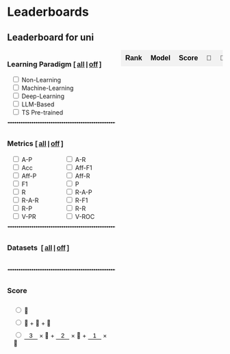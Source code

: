 # Leaderboards

## Leaderboard for uni

<style>
  /* 基本表格样式 */
  table.my-table2 {
    width: 100%;
    border-collapse: collapse;
    font-family: Arial, sans-serif;
    border: none; /* 去除表格边框 */
    padding: 0;
    margin: 0;
  }

  /* 表头样式 */
  table.my-table2 th {
    background-color: #f2f2f2; /* 表头背景色（奇数行浅灰色） */
    color: black; /* 表头文字颜色 */
    font-weight: bold; /* 表头字体加粗 */
    padding: 10px; /* 调整表头内边距 */
    text-align: center; /* 居中对齐 */
    white-space: nowrap; /* 防止文本换行 */
    border: none;
  }

  /* 偶数行背景色 */
  table.my-table2 tr:nth-child(odd) {
    background-color: #ffffff; /* 偶数行背景色（白色） */
  }

  /* 奇数行背景色 */
  table.my-table2 tr:nth-child(even) {
    background-color: #f2f2f2; /* 奇数行背景色（浅灰色） */
  }

  /* 单元格样式 */
  table.my-table2 td {
    padding: 8px; /* 调整单元格内边距 */
    text-align: center; /* 居中对齐 */
    border: none; /* 去除单元格边框 */
    vertical-align: middle;
    /* white-space: nowrap; 防止文本换行 */
    /* overflow: hidden; 隐藏溢出内容
    text-overflow: ellipsis; 溢出内容显示省略号 */
    /* max-width: 200px; 设置单元格最大宽度
    position: relative; 设置相对定位以显示悬停内容 */
  }

  /* 第4列单独样式 */
  table.my-table2 tr td:nth-child(4) {
    /* max-width: 150px; 设置第4列单元格最大宽度 */
  }

  /* 第2列单独样式 */
  table.my-table2 tr td:nth-child(2) {
    /* max-width: 80px; 设置第2列单元格最大宽度 */
  }

  /* 第7列单独样式 */
  table.my-table2 tr td:nth-child(7) {
    /* max-width: 100px; 设置第7列单元格最大宽度 */
  }
  .table-container {
    width: 100%; /* Adjust width as needed */
    max-width: 100%; /* Ensure it doesn't exceed the container width */
    /* Adjust height as needed */
    overflow-x: auto; /* Enable horizontal scroll */
    overflow-y: hidden; /* Enable vertical scroll */
    padding-left: 0px;
  }
  .table-container {
    width: 80%; /* Adjust width as needed */
    /* max-width: 100%; Ensure it doesn't exceed the container width */
    /* Adjust height as needed */
    overflow-x: auto; /* Enable horizontal scroll */
    margin: auto;
    overflow-y: hidden; /* Enable vertical scroll */
    display: flex;
    justify-content: LEFT;
  }
  select {
    background-color: #f2f2f2; /* 表头背景色（奇数行浅灰色） */
    color: black; /* 表头文字颜色 */
    font-weight: bold; /* 表头字体加粗 */
    text-align: center; /* 居中对齐 */
    white-space: nowrap; /* 防止文本换行 */
    border: none;
    margin: auto;
  }
  select:focus {
    border: none; /* 确保选中时没有边框 */
    outline: none; /* 确保选中时没有黑框 */
  }
  option {
    padding: 5px, 0;
  }
  .checkbox-item {
    margin-left: 10px;
  }

  .main-container {
    display: flex;
    align-items: stretch; /* Stretch items to the same height */
    height: 100%;
  }
  .checkbox-container1 {
    display: grid;
    grid-template-columns: 1fr; /* 分为两列 */
    gap: 10px;
    padding-right: 20px; /* Add some space between checkboxes and table */
    overflow-y: auto; /* Enable vertical scroll if needed */
  }
  .checkbox-container {
    display: grid;
    grid-template-columns: 0.7fr 0.7fr; /* 分为两列 */
    padding-right: 10px; /* Add some space between checkboxes and table */
    overflow-y: auto; /* Enable vertical scroll if needed */
  }
  .category h3 {
    display: flex;
    align-items: center;
  }

  .category {
    margin-bottom: 10px;
  }
  .checkbox-wrapper {
    display: flex;
    flex-direction: column;
    justify-content: flex-start;
    height: 100%;
    width: fit-content;
  }
  .article-entry h3 {
    margin: 0;
    margin-right: 6px;
  }
  .all-checkbox {
    display: flex;
    align-items: center;
    margin-bottom: 10px; /* 在 "All" 复选框和其他复选框之间添加一些间距 */
  }
  .checkbox-wrapper-metrics{
    display: grid;
    grid-template-columns: 1fr 1fr; /* 设置为两列 */
    gap: 0;
    width: 250px; /* 根据需要调整宽度 */
  }
  .checkbox-wrapper1 {
    display: grid;
    grid-template-columns: 1fr;
    width: 250px;
  }

  .checkbox-wrapper2 {
    display: grid;
    grid-template-columns: 1.5fr 1.5fr 1.5fr 1.5fr;
    width: 260px;
  }
  .checkbox-wrapper3 {
    display: grid;
    grid-template-columns: 1;
    width: 100%;
  }
  .checkbox-wrapper3 .checkbox-item {
    margin-left: 15px;
    margin-top: 10px;
  }
  .category h3 {
    display: flex;
    align-items: baseline;
  }
  input[type='number'] {
    border: none; /* 去掉边框 */
    border-bottom: 1px solid #000; /* 底部添加一条横线 */
    outline: none;
    padding: 0px;
    /* padding-right: 0px;  */

    width: 31px;
    font-size: 14px;
    /* text-align:right; */
    text-align: center;
  }
  input::-webkit-outer-spin-button,
  input::-webkit-inner-spin-button {
    -webkit-appearance: none;
  }
  input[type='number'] {
    -moz-appearance: textfield;
  }

  .sticky-col {
    background-color: white;
    position: sticky;
    left: 0; /* 固定在左侧 */
    z-index: 1; /* 设定堆叠顺序 */
    /* box-shadow: rgba(0, 0, 0, 0.4) -2px 0px 3px -1px; */
  }
  /* 确保交叉单元格的堆叠顺序 */
  .sticky-col-header {
    z-index: 3;
  }
  .sticky-th {
    position: sticky;
    top: 0; /* 固定在顶部 */
    z-index: 2; /* 设定堆叠顺序 */
  }
  .double-underline {
    position: relative;
    display: inline-block;
    /* font: inherit; 继承父元素的字体样式 */
  }
  .double-underline::after,
  .double-underline::before {
    content: '';
    position: absolute;
    left: 0;
    right: 0;
    height: 1px; /* 下划线的厚度 */
    background-color: black; /* 下划线的颜色 */
  }
  .double-underline::before {
    bottom: 3px; /* 第一条下划线的位置 */
  }
  .double-underline::after {
    bottom: 0px; /* 第二条下划线的位置 */
  }
  .sticky-col2 {
    position: sticky;
    left: 36px; /* 根据第一列的宽度设置 */
    z-index: 1;
    background-color: #fff;
  }
  .sticky-col2::after {
    content: '';
    position: absolute;
    top: 0;
    right: 0px; /* 调整阴影位置 */
    width: 5px;
    height: 105%;
    box-shadow: 2px 0 3px -2px rgba(0, 0, 0, 0.4); /* 右侧阴影 */
  }
</style>

<div class="main-container" id="main-container-uni">
  <div class="checkbox-wrapper">
    <div class="checkbox-container" id="dataset-container-mul-type-uni">
      <div class="category" style="margin-bottom:0px;width: 256px;">
        <h3>
          <input type="checkbox" id="select-all-type-uni" style='display:none' onchange="toggleCategory('Type','uni', this.checked)">
          Learning Paradigm
          <b style="font: 16px 'Microsoft YaHei', Verdana, sans-serif; font-weight:bold"> [<a href="javascript:void(0);" onclick="toggleCategory('Type','uni', true)" style="padding:0 3px">all</a>|<a href="javascript:void(0);" onclick="toggleCategory('Type','uni', false)" style="padding:0 3px">off</a>]</b>
        </h3>
        <div class="checkbox-wrapper1">
          <div class="checkbox-item">
            <input type="checkbox" id="Type-uni/Non-Learning-Model" onchange="handleChildCheckboxChange(event)" class="checkbox-Type-uni">
            <label for="Type-uni/Non-Learning-Model">Non-Learning</label>
          </div>
          <div class="checkbox-item">
            <input type="checkbox" id="Type-uni/Machine-Learning-Model" onchange="handleChildCheckboxChange(event)" class="checkbox-Type-uni">
            <label for="Type-uni/Machine-Learning-Model" >Machine-Learning</label>
          </div>
          <div class="checkbox-item">
            <input type="checkbox" id="Type-uni/Deep-Learning-Model" onchange="handleChildCheckboxChange(event)" class="checkbox-Type-uni">
            <label for="Type-uni/Deep-Learning-Model">Deep-Learning</label>
          </div>
          <div class="checkbox-item">
            <input type="checkbox" id="Type-uni/LLM-Based-Model" onchange="handleChildCheckboxChange(event)" class="checkbox-Type-uni">
            <label for="Type-uni/LLM-Based-Model">LLM-Based</label>
          </div>
          <div class="checkbox-item">
            <input type="checkbox" id="Type-uni/Pre-trained-Model" onchange="handleChildCheckboxChange(event)" class="checkbox-Type-uni">
            <label for="Type-uni/Pre-trained-Model">TS Pre-trained</label>
          </div>
        </div>
      </div>
    </div>
    <div style='width:95%'>
      <hr style="border:1px dashed #ddd">
    </div>
    <div class="checkbox-container" id="dataset-container-mul-up-uni">
      <div class="category" style="margin-bottom:0px">
        <h3>
          <input type="checkbox" id="select-all-Metrics-uni" style='display:none' onchange="toggleCategory('Metrics','uni', this.checked)">
          Metrics
          <b style="font: 16px 'Microsoft YaHei', Verdana, sans-serif; font-weight:bold"> [<a href="javascript:void(0);" onclick="toggleCategory('Metrics','uni', true)" style="padding:0 3px">all</a>|<a href="javascript:void(0);" onclick="toggleCategory('Metrics','uni', false)" style="padding:0 3px">off</a>]</b>
        </h3>
        <div class="checkbox-wrapper-metrics">
          <div class="checkbox-item">
            <input type="checkbox" id="Metrics-uni/A-P" onchange="handleChildCheckboxChange(event)" class="checkbox-Metrics-uni">
            <label for="Metrics-uni/A-P">A-P</label>
          </div>
          <div class="checkbox-item">
            <input type="checkbox" id="Metrics-uni/A-R" onchange="handleChildCheckboxChange(event)" class="checkbox-Metrics-uni">
            <label for="Metrics-uni/A-R">A-R</label>
          </div>
          <div class="checkbox-item">
            <input type="checkbox" id="Metrics-uni/Acc" onchange="handleChildCheckboxChange(event)" class="checkbox-Metrics-uni">
            <label for="Metrics-uni/Acc">Acc</label>
          </div>
          <div class="checkbox-item">
            <input type="checkbox" id="Metrics-uni/Aff-F1" onchange="handleChildCheckboxChange(event)" class="checkbox-Metrics-uni">
            <label for="Metrics-uni/Aff-F1">Aff-F1</label>
          </div>
          <div class="checkbox-item">
            <input type="checkbox" id="Metrics-uni/Aff-P" onchange="handleChildCheckboxChange(event)" class="checkbox-Metrics-uni">
            <label for="Metrics-uni/Aff-P">Aff-P</label>
          </div>
          <div class="checkbox-item">
            <input type="checkbox" id="Metrics-uni/Aff-R" onchange="handleChildCheckboxChange(event)" class="checkbox-Metrics-uni">
            <label for="Metrics-uni/Aff-R">Aff-R</label>
          </div>
          <div class="checkbox-item">
            <input type="checkbox" id="Metrics-uni/F1" onchange="handleChildCheckboxChange(event)" class="checkbox-Metrics-uni">
            <label for="Metrics-uni/F1">F1</label>
          </div>
          <div class="checkbox-item">
            <input type="checkbox" id="Metrics-uni/P" onchange="handleChildCheckboxChange(event)" class="checkbox-Metrics-uni">
            <label for="Metrics-uni/P">P</label>
          </div>
          <div class="checkbox-item">
            <input type="checkbox" id="Metrics-uni/R" onchange="handleChildCheckboxChange(event)" class="checkbox-Metrics-uni">
            <label for="Metrics-uni/R">R</label>
          </div>
          <div class="checkbox-item">
            <input type="checkbox" id="Metrics-uni/R-A-P" onchange="handleChildCheckboxChange(event)" class="checkbox-Metrics-uni">
            <label for="Metrics-uni/R-A-P">R-A-P</label>
          </div>
          <div class="checkbox-item">
            <input type="checkbox" id="Metrics-uni/R-A-R" onchange="handleChildCheckboxChange(event)" class="checkbox-Metrics-uni">
            <label for="Metrics-uni/R-A-R">R-A-R</label>
          </div>
          <div class="checkbox-item">
            <input type="checkbox" id="Metrics-uni/R-F1" onchange="handleChildCheckboxChange(event)" class="checkbox-Metrics-uni">
            <label for="Metrics-uni/R-F1">R-F1</label>
          </div>
          <div class="checkbox-item">
            <input type="checkbox" id="Metrics-uni/R-P" onchange="handleChildCheckboxChange(event)" class="checkbox-Metrics-uni">
            <label for="Metrics-uni/R-P">R-P</label>
          </div>
          <div class="checkbox-item">
            <input type="checkbox" id="Metrics-uni/R-R" onchange="handleChildCheckboxChange(event)" class="checkbox-Metrics-uni">
            <label for="Metrics-uni/R-R">R-R</label>
          </div>
          <div class="checkbox-item">
            <input type="checkbox" id="Metrics-uni/V-PR" onchange="handleChildCheckboxChange(event)" class="checkbox-Metrics-uni">
            <label for="Metrics-uni/V-PR">V-PR</label>
          </div>
          <div class="checkbox-item">
            <input type="checkbox" id="Metrics-uni/V-ROC" onchange="handleChildCheckboxChange(event)" class="checkbox-Metrics-uni">
            <label for="Metrics-uni/V-ROC">V-ROC</label>
          </div>
        </div>
      </div>
    </div>
    <div style='width:95%'>
      <hr style="border:1px dashed #ddd">
    </div>
    <div id='all-uni'>
      <div class='checkbox-container'>
        <div class="all-checkbox">
          <label for="select-all">
            <h3 style="white-space:nowrap">Datasets
              <b style="font: 16px 'Microsoft YaHei', Verdana, sans-serif; font-weight:bold"> [<a href="javascript:void(0);" onclick="toggleSelectAll(true,'uni')" style="padding:0 3px">all</a>|<a href="javascript:void(0);" onclick="toggleSelectAll(false,'uni')" style="padding:0 3px">off</a>]</b>
            </h3>
          </label>
        </div>
      </div>
      <div class="checkbox-container" id="dataset-container-uni"></div>
    </div>
    <div style='width:95%'>
      <hr style="border:1px dashed #ddd">
    </div>
    <div class="checkbox-container1" id="dataset-container-mul-down1">
      <div class="category" style="margin-bottom:0px">
        <h3>
          <input type="checkbox" id="select-all-Score-uni" style='display:none' onchange="toggleCategory('Score','uni', this.checked)">
          Score
        </h3>
        <div class="checkbox-wrapper3">
          <div class="checkbox-item">
            <input type="radio" id="Score-uni/1" value="Score/1" onchange="handleChildCheckboxChange(event)" class="checkbox-Score-uni">
            <label for="Score/1">🥇</label>
          </div>
          <div class="checkbox-item">
            <input type="radio" id="Score-uni/2" value="Score/2" onchange="handleChildCheckboxChange(event)" class="checkbox-Score-uni">
            <label for="Score/2">🥇 + 🥈 + 🥉</label>
          </div>
          <div class="checkbox-item" style="flex-wrap:nowrap;">
            <input type="radio" id="Score-uni/3" value="Score/3" onchange="handleChildCheckboxChange(event)" class="checkbox-Score-uni">
            <label for="Score/3">
            <input type="number" id="score-uni/3/1" name="score/3/1" value="3" oninput="validateInput(this)"> × 🥇 + 
            <input type="number" id="score-uni/3/2" name="score/3/2" value="2" oninput="validateInput(this)"> × 🥈 + 
            <input type="number" id="score-uni/3/3" name="score/3/3" value="1" oninput="validateInput(this)"> × 🥉</label>
          </div>
        </div>
      </div>
    </div>
  </div>
  <div style="width:100%;margin-top: 0;" class="table-container" id='table-container-mul'>
    <table id="uni" class="my-table2">
      <thead>
        <tr>
          <th>Rank</th>
          <th>Model</th>
          <th>Score</th>
          <th>🥇</th>
          <th>🥈</th>
          <th>🥉</th>
          <th>Paper</th>
          <th>Publication</th>
          <th>Year</th>
        </tr>
      </thead>
      <tbody>
      </tbody>
    </table>
  </div>
</div>

## Leaderboard for multi 

<div class="main-container" id="main-container-multi">
  <div class="checkbox-wrapper">
    <div class="checkbox-container" id="dataset-container-mul-type-multi">
      <div class="category" style="margin-bottom:0px;width: 256px;">
        <h3>
          <input type="checkbox" id="select-all-type-multi" style='display:none' onchange="toggleCategory('Type','multi', this.checked)">
          Learning Paradigm
          <b style="font: 16px 'Microsoft YaHei', Verdana, sans-serif; font-weight:bold"> [<a href="javascript:void(0);" onclick="toggleCategory('Type','multi', true)" style="padding:0 3px">all</a>|<a href="javascript:void(0);" onclick="toggleCategory('Type','multi', false)" style="padding:0 3px">off</a>]</b>
        </h3>
        <div class="checkbox-wrapper1">
          <div class="checkbox-item">
            <input type="checkbox" id="Type-multi/Non-Learning-Model" onchange="handleChildCheckboxChange(event)" class="checkbox-Type-multi">
            <label for="Type-multi/Non-Learning-Model">Non-Learning</label>
          </div>
          <div class="checkbox-item">
            <input type="checkbox" id="Type-multi/Machine-Learning-Model" onchange="handleChildCheckboxChange(event)" class="checkbox-Type-multi">
            <label for="Type-multi/Machine-Learning-Model" >Machine-Learning</label>
          </div>
          <div class="checkbox-item">
            <input type="checkbox" id="Type-multi/Deep-Learning-Model" onchange="handleChildCheckboxChange(event)" class="checkbox-Type-multi">
            <label for="Type-multi/Deep-Learning-Model">Deep-Learning</label>
          </div>
          <div class="checkbox-item">
            <input type="checkbox" id="Type-multi/LLM-Based-Model" onchange="handleChildCheckboxChange(event)" class="checkbox-Type-multi">
            <label for="Type-multi/LLM-Based-Model">LLM-Based</label>
          </div>
          <div class="checkbox-item">
            <input type="checkbox" id="Type-multi/Pre-trained-Model" onchange="handleChildCheckboxChange(event)" class="checkbox-Type-multi">
            <label for="Type-multi/Pre-trained-Model">TS Pre-trained</label>
          </div>
        </div>
      </div>
    </div>
     <div style='width:95%'>
      <hr style="border:1px dashed #ddd">
    </div>
    <div class="checkbox-container" id="dataset-container-mul-up-multi">
      <div class="category" style="margin-bottom:0px">
        <h3>
          <input type="checkbox" id="select-all-Metrics-multi" style='display:none' onchange="toggleCategory('Metrics','multi', this.checked)">
          Metrics
          <b style="font: 16px 'Microsoft YaHei', Verdana, sans-serif; font-weight:bold"> [<a href="javascript:void(0);" onclick="toggleCategory('Metrics','multi', true)" style="padding:0 3px">all</a>|<a href="javascript:void(0);" onclick="toggleCategory('Metrics','multi', false)" style="padding:0 3px">off</a>]</b>
        </h3>
        <div class="checkbox-wrapper-metrics">
          <div class="checkbox-item">
            <input type="checkbox" id="Metrics-multi/A-P" onchange="handleChildCheckboxChange(event)" class="checkbox-Metrics-multi">
            <label for="Metrics-multi/A-P">A-P</label>
          </div>
          <div class="checkbox-item">
            <input type="checkbox" id="Metrics-multi/A-R" onchange="handleChildCheckboxChange(event)" class="checkbox-Metrics-multi">
            <label for="Metrics-multi/A-R">A-R</label>
          </div>
          <div class="checkbox-item">
            <input type="checkbox" id="Metrics-multi/Acc" onchange="handleChildCheckboxChange(event)" class="checkbox-Metrics-multi">
            <label for="Metrics-multi/Acc">Acc</label>
          </div>
          <div class="checkbox-item">
            <input type="checkbox" id="Metrics-multi/Aff-F1" onchange="handleChildCheckboxChange(event)" class="checkbox-Metrics-multi">
            <label for="Metrics-multi/Aff-F1">Aff-F1</label>
          </div>
          <div class="checkbox-item">
            <input type="checkbox" id="Metrics-multi/Aff-P" onchange="handleChildCheckboxChange(event)" class="checkbox-Metrics-multi">
            <label for="Metrics-multi/Aff-P">Aff-P</label>
          </div>
          <div class="checkbox-item">
            <input type="checkbox" id="Metrics-multi/Aff-R" onchange="handleChildCheckboxChange(event)" class="checkbox-Metrics-multi">
            <label for="Metrics-multi/Aff-R">Aff-R</label>
          </div>
          <div class="checkbox-item">
            <input type="checkbox" id="Metrics-multi/F1" onchange="handleChildCheckboxChange(event)" class="checkbox-Metrics-multi">
            <label for="Metrics-multi/F1">F1</label>
          </div>
          <div class="checkbox-item">
            <input type="checkbox" id="Metrics-multi/P" onchange="handleChildCheckboxChange(event)" class="checkbox-Metrics-multi">
            <label for="Metrics-multi/P">P</label>
          </div>
          <div class="checkbox-item">
            <input type="checkbox" id="Metrics-multi/R" onchange="handleChildCheckboxChange(event)" class="checkbox-Metrics-multi">
            <label for="Metrics-multi/R">R</label>
          </div>
          <div class="checkbox-item">
            <input type="checkbox" id="Metrics-multi/R-A-P" onchange="handleChildCheckboxChange(event)" class="checkbox-Metrics-multi">
            <label for="Metrics-multi/R-A-P">R-A-P</label>
          </div>
          <div class="checkbox-item">
            <input type="checkbox" id="Metrics-multi/R-A-R" onchange="handleChildCheckboxChange(event)" class="checkbox-Metrics-multi">
            <label for="Metrics-multi/R-A-R">R-A-R</label>
          </div>
          <div class="checkbox-item">
            <input type="checkbox" id="Metrics-multi/R-F1" onchange="handleChildCheckboxChange(event)" class="checkbox-Metrics-multi">
            <label for="Metrics-multi/R-F1">R-F1</label>
          </div>
          <div class="checkbox-item">
            <input type="checkbox" id="Metrics-multi/R-P" onchange="handleChildCheckboxChange(event)" class="checkbox-Metrics-multi">
            <label for="Metrics-multi/R-P">R-P</label>
          </div>
          <div class="checkbox-item">
            <input type="checkbox" id="Metrics-multi/R-R" onchange="handleChildCheckboxChange(event)" class="checkbox-Metrics-multi">
            <label for="Metrics-multi/R-R">R-R</label>
          </div>
          <div class="checkbox-item">
            <input type="checkbox" id="Metrics-multi/V-PR" onchange="handleChildCheckboxChange(event)" class="checkbox-Metrics-multi">
            <label for="Metrics-multi/V-PR">V-PR</label>
          </div>
          <div class="checkbox-item">
            <input type="checkbox" id="Metrics-multi/V-ROC" onchange="handleChildCheckboxChange(event)" class="checkbox-Metrics-multi">
            <label for="Metrics-multi/V-ROC">V-ROC</label>
          </div>
        </div>
      </div>
    </div>
    <div style='width:95%'>
      <hr style="border:1px dashed #ddd">
    </div>
    <div id='all-multi'>
      <div class='checkbox-container'>
        <div class="all-checkbox">
          <label for="select-all">
            <h3 style="white-space:nowrap">Datasets
              <b style="font: 16px 'Microsoft YaHei', Verdana, sans-serif; font-weight:bold"> [<a href="javascript:void(0);" onclick="toggleSelectAll(true,'multi')" style="padding:0 3px">all</a>|<a href="javascript:void(0);" onclick="toggleSelectAll(false,'multi')" style="padding:0 3px">off</a>]</b>
            </h3>
          </label>
        </div>
      </div>
      <div class="checkbox-container" id="dataset-container-multi"></div>
    </div>
    <div style='width:95%'>
      <hr style="border:1px dashed #ddd">
    </div>
    <div class="checkbox-container1" id="dataset-container-mul-down1">
      <div class="category" style="margin-bottom:0px">
        <h3>
          <input type="checkbox" id="select-all-Score-multi" style='display:none' onchange="toggleCategory('Score','multi', this.checked)">
          Score
        </h3>
        <div class="checkbox-wrapper3">
          <div class="checkbox-item">
            <input type="radio" id="Score-multi/1" value="Score/1" onchange="handleChildCheckboxChange(event)" class="checkbox-Score-multi">
            <label for="Score/1">🥇</label>
          </div>
          <div class="checkbox-item">
            <input type="radio" id="Score-multi/2" value="Score/2" onchange="handleChildCheckboxChange(event)" class="checkbox-Score-multi">
            <label for="Score/2">🥇 + 🥈 + 🥉</label>
          </div>
          <div class="checkbox-item" style="flex-wrap:nowrap;">
            <input type="radio" id="Score-multi/3" value="Score/3" onchange="handleChildCheckboxChange(event)" class="checkbox-Score-multi">
            <label for="Score/3">
            <input type="number" id="score-multi/3/1" name="score/3/1" value="3" oninput="validateInput(this)"> × 🥇 + 
            <input type="number" id="score-multi/3/2" name="score/3/2" value="2" oninput="validateInput(this)"> × 🥈 + 
            <input type="number" id="score-multi/3/3" name="score/3/3" value="1" oninput="validateInput(this)"> × 🥉</label>
          </div>
        </div>
      </div>
    </div>
  </div>
  <div style="width:100%;margin-top: 0;" class="table-container" id='table-container-mul'>
    <table id="multi" class="my-table2">
      <thead>
        <tr>
          <th>Rank</th>
          <th>Model</th>
          <th>Score</th>
          <th>🥇</th>
          <th>🥈</th>
          <th>🥉</th>
          <th>Paper</th>
          <th>Publication</th>
          <th>Year</th>
        </tr>
      </thead>
      <tbody>
      </tbody>
    </table>
  </div>
</div>
<div style="height:10px"></div>

### Rules:

- For short-term time series datasets like ILI, the sample size under the 5% sampling condition is insufficient to support fine-tuning of the foundation model. Therefore, we only conduct tests on long-term time series datasets.

- For time series foundation models, we consider 10 datasets and 2 error metrics, i.e., MAE and MSE. For each dataset, we consider 4 forecasting horizons. We default to uniformly sampling 5% of the samples from the training set for model fine-tuning and evaluation on test set.

- For each forecasting algorithm, we count the number of times that the algorithm receives the gold, silver, and bronze medals, i.e., having the lowest, 2nd lowest, and 3rd lowest errors, shown as 🥇, 🥈, and 🥉, respectively.

- We provide three different types of scores for ranking the forecasting algorithms. First, the scores equal to the numbers of gold medals. Second, the scores are the sum of the numbers of gold, silver, and bronze medals. Third, the scores are the weighted sum of the gold, silver, and bronze medals, where the weights can be customized. The larger the score, the higher the ranking.

<script src="https://cdnjs.cloudflare.com/ajax/libs/PapaParse/5.3.0/papaparse.min.js"></script>
<script src='./modelMetricsDashboard.js'></script>
<script>
  loadDataAndInitializeSettings('uni')
  loadDataAndInitializeSettings('multi')
</script>
